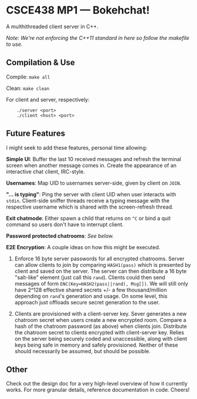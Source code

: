 # CSCE438 MP1 — Bokehchat!
A multhithreaded client server in C++.

*Note: We're not enforcing the C++11 standard in here so follow the makefile to use.*

## Compilation & Use
Compile: `make all`

Clean: `make clean`

For client and server, respectively:

        ./server <port>
        ./client <host> <port>

## Future Features
I might seek to add these features, personal time allowing:

**Simple UI**: Buffer the last 10 received messages and refresh the terminal screen when another message comes in. Create the appearance of an interactive chat client, IRC-style.

**Usernames**: Map UID to usernames server-side, given by client on `JOIN`.

**"... is typing"**: Ping the server with client UID when user interacts with `stdin`. Client-side sniffer threads receive a typing message with the respective username which is shared with the screen-refresh thread.

**Exit chatmode**: Either spawn a child that returns on `^C` or bind a quit command so users don't have to interrupt client.

**Password protected chatrooms**: *See below.*

**E2E Encryption**: A couple ideas on how this might be executed.

1. Enforce 16 byte server passwords for all encrypted chatrooms. Server can allow clients to join by comparing `HASH1(pass)` which is presented by client and saved on the server. The server can then distribute a 16 byte "salt-like" element (just call this `rand`). Clients could then send messages of form `ENC(Key=HASH2(pass||rand), Msg[])`. We will still only have 2^128 effective shared secrets +/- a few thousand/million depending on `rand`'s generation and usage. On some level, this approach just offloads secure secret generation to the user.

2. Clients are provisioned with a client-server key. Sever generates a new chatroom secret when users create a new encrypted room. Compare a hash of the chatroom password (as above) when clients join. Distribute the chatroom secret to clients encrypted with client-server key. Relies on the server being securely coded and unaccessible, along with client keys being safe in memory and safely provisioned. Neither of these should necessarily be assumed, but should be possible.


## Other
Check out the design doc for a very high-level overview of how it currently works. For more granular details, reference documentation in code. Cheers!


